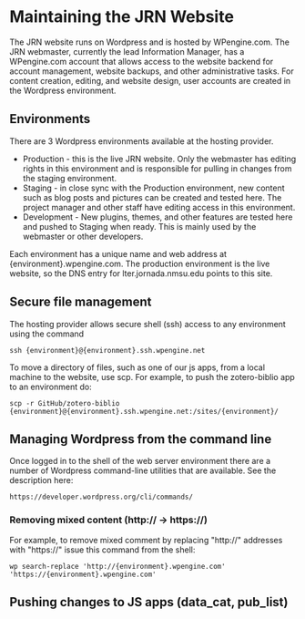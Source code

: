 # Maintaining the JRN Website

The JRN website runs on Wordpress and is hosted by WPengine.com. The JRN webmaster, currently the lead Information Manager, has a WPengine.com account that allows access to the website backend for account management, website backups, and other administrative tasks. For content creation, editing, and website design, user accounts are created in the Wordpress environment. 

## Environments

There are 3 Wordpress environments available at the hosting provider.

* Production - this is the live JRN website. Only the webmaster has editing rights in this environment and is responsible for pulling in changes from the staging environment.
* Staging - in close sync with the Production environment, new content such as blog posts and pictures can be created and tested here. The project manager and other staff have editing access in this environment.
* Development - New plugins, themes, and other features are tested here and pushed to Staging when ready. This is mainly used by the webmaster or other developers.

Each environment has a unique name and web address at {environment}.wpengine.com. The production environment is the live website, so the DNS entry for lter.jornada.nmsu.edu points to this site.

## Secure file management

The hosting provider allows secure shell (ssh) access to any environment using the command

    ssh {environment}@{environment}.ssh.wpengine.net

To move a directory of files, such as one of our js apps, from a local machine to the website, use scp. For example, to push the zotero-biblio app to an environment do:

    scp -r GitHub/zotero-biblio {environment}@{environment}.ssh.wpengine.net:/sites/{environment}/

## Managing Wordpress from the command line

Once logged in to the shell of the web server environment there are a number of Wordpress command-line utilities that are available. See the description here:

    https://developer.wordpress.org/cli/commands/

### Removing mixed content (http:// -> https://)

For example, to remove mixed comment by replacing "http://" addresses with "https://" issue this command from the shell:

    wp search-replace 'http://{environment}.wpengine.com' 'https://{environment}.wpengine.com'


## Pushing changes to JS apps (data_cat, pub_list)




